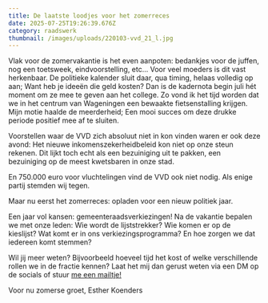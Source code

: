 ```yaml
---
title: De laatste loodjes voor het zomerreces
date: 2025-07-25T19:26:39.676Z
category: raadswerk
thumbnail: /images/uploads/220103-vvd_21_l.jpg
---
```

Vlak voor de zomervakantie is het even aanpoten: bedankjes voor de juffen, nog een toetsweek, eindvoorstelling, etc... Voor veel moeders is dit vast herkenbaar. De politieke kalender sluit daar, qua timing, helaas volledig op aan; Want heb je ideeën die geld kosten? Dan is de kadernota begin juli hét moment om ze mee te geven aan het college.  Zo vond ik het tijd worden dat we in het centrum van Wageningen een bewaakte fietsenstalling krijgen. Mijn motie haalde de meerderheid; Een mooi succes om deze drukke periode positief mee af te sluiten.

Voorstellen waar de VVD zich absoluut niet in kon vinden waren er ook deze avond: Het nieuwe inkomenszekerheidbeleid kon niet op onze steun rekenen. Dit lijkt toch echt als een bezuiniging uit te pakken, een bezuiniging op de meest kwetsbaren in onze stad.

En 750.000 euro voor vluchtelingen vind de VVD ook niet nodig. Als enige partij stemden wij tegen.

Maar nu eerst het zomerreces: opladen voor een nieuw politiek jaar.

Een jaar vol kansen: gemeenteraadsverkiezingen! Na de vakantie bepalen we met onze leden: Wie wordt de lijststrekker? Wie komen er op de kieslijst? Wat komt er in ons verkiezingsprogramma? En hoe zorgen we dat iedereen komt stemmen?

Wil jij meer weten? Bijvoorbeeld hoeveel tijd het kost of welke verschillende rollen we in de fractie kennen? Laat het mij dan gerust weten via een DM op de socials of stuur [me een mailtje! ](<mailto: ekoendersjollie@gmail.com>)

V﻿oor nu zomerse groet, Esther Koenders